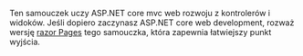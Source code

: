 Ten samouczek uczy ASP.NET core mvc web rozwoju z kontrolerów i widoków. Jeśli dopiero zaczynasz ASP.NET core web development, rozważ wersję [razor Pages](xref:tutorials/razor-pages/razor-pages-start) tego samouczka, która zapewnia łatwiejszy punkt wyjścia.
